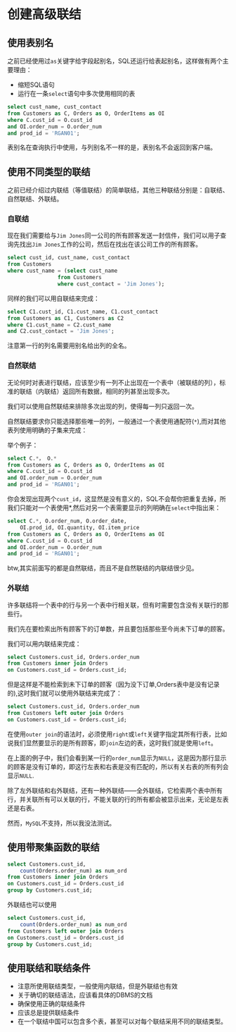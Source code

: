 # 创建高级联结

## 使用表别名

之前已经使用过`as`关键字给字段起别名，SQL还运行给表起别名，这样做有两个主要理由：

- 缩短SQL语句
- 运行在一条`select`语句中多次使用相同的表

```sql
select cust_name, cust_contact
from Customers as C, Orders as O, OrderItems as OI
where C.cust_id = O.cust_id
and OI.order_num = O.order_num
and prod_id = 'RGAN01';
```

表别名在查询执行中使用，与列别名不一样的是，表别名不会返回到客户端。

## 使用不同类型的联结

之前已经介绍过内联结（等值联结）的简单联结，其他三种联结分别是：自联结、自然联结、外联结。

### 自联结

现在我们需要给与`Jim Jones`同一公司的所有顾客发送一封信件，我们可以用子查询先找出`Jim Jones`工作的公司，然后在找出在该公司工作的所有顾客。

```sql
select cust_id, cust_name, cust_contact
from Customers
where cust_name = (select cust_name
                from Customers
                where cust_contact = 'Jim Jones');
```

同样的我们可以用自联结来完成：

```sql
select C1.cust_id, C1.cust_name, C1.cust_contact
from Customers as C1, Customers as C2
where C1.cust_name = C2.cust_name
and C2.cust_contact = 'Jim Jones';
```

注意第一行的列名需要用别名给出列的全名。

### 自然联结

无论何时对表进行联结，应该至少有一列不止出现在一个表中（被联结的列），标准的联结（内联结）返回所有数据，相同的列甚至出现多次。

我们可以使用自然联结来排除多次出现的列，使得每一列只返回一次。

自然联结要求你只能选择那些唯一的列，一般通过一个表使用通配符(`*`),而对其他表列使用明确的子集来完成：

举个例子：

```sql
select C.*， O.*
from Customers as C, Orders as O, OrderItems as OI
where C.cust_id = O.cust_id
and OI.order_num = O.order_num
and prod_id = 'RGAN01';
```

你会发现出现两个`cust_id`，这显然是没有意义的，SQL不会帮你把重复去掉，所我们只能对一个表使用*,然后对另一个表需要显示的列明确在`select`中指出来：

```sql
select C.*, O.order_num, O.order_date,
    OI.prod_id, OI.quantity, OI.item_price
from Customers as C, Orders as O, OrderItems as OI
where C.cust_id = O.cust_id
and OI.order_num = O.order_num
and prod_id = 'RGAN01';
```

btw,其实前面写的都是自然联结，而且不是自然联结的内联结很少见。

### 外联结

许多联结将一个表中的行与另一个表中行相关联，但有时需要包含没有关联行的那些行。

我们先在要检索出所有顾客下的订单数，并且要包括那些至今尚未下订单的顾客。

我们可以用内联结来完成：

```sql
select Customers.cust_id, Orders.order_num
from Customers inner join Orders
on Customers.cust_id = Orders.cust_id;
```

但是这样是不能检索到未下订单的顾客（因为没下订单,Orders表中是没有记录的),这时我们就可以使用外联结来完成了：

```sql
select Customers.cust_id, Orders.order_num
from Customers left outer join Orders
on Customers.cust_id = Orders.cust_id;
```

在使用`outer join`的语法时，必须使用`right`或`left`关键字指定其所有行表，比如说我们显然要显示的是所有顾客，即`join`左边的表，这时我们就是使用`left`。

在上面的例子中，我们会看到某一行的`order_num`显示为`NULL`，这是因为那行显示的顾客是没有订单的，即这行左表和右表是没有匹配的，所以有关右表的所有列会显示`NULL`.

除了左外联结和右外联结，还有一种外联结——全外联结，它检索两个表中所有行，并关联所有可以关联的行，不能关联的行的所有都会被显示出来，无论是左表还是右表。

然而，`MySQL`不支持，所以我没法测试。

## 使用带聚集函数的联结

```sql
select Customers.cust_id,
    count(Orders.order_num) as num_ord
from Customers inner join Orders
on Customers.cust_id = Orders.cust_id
group by Customers.cust_id;
```

外联结也可以使用

```sql
select Customers.cust_id,
    count(Orders.order_num) as num_ord
from Customers left outer join Orders
on Customers.cust_id = Orders.cust_id
group by Customers.cust_id;
```

## 使用联结和联结条件

- 注意所使用联结类型，一般使用内联结，但是外联结也有效
- 关于确切的联结语法，应该看具体的DBMS的文档
- 确保使用正确的联结条件
- 应该总是提供联结条件
- 在一个联结中国可以包含多个表，甚至可以对每个联结采用不同的联结类型。